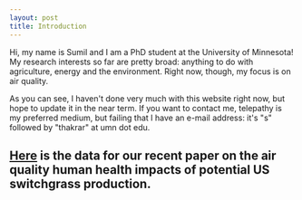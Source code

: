 ```yaml
---
layout: post
title: Introduction
---
```


Hi, my name is Sumil and I am a PhD student at the University of Minnesota! My research interests so far are pretty broad: anything to do with agriculture, energy and the environment. Right now, though, my focus is on air quality.

As you can see, I haven't done very much with this website right now, but hope to update it in the near term. If you want to contact me, telepathy is my preferred medium, but failing that I have an e-mail address: it's "s" followed by "thakrar" at umn dot edu.

[Here](http://sumil.me/sg/map.html "Switchgrass data") is the data for our recent paper on the air quality human health impacts of potential US switchgrass production.
-----
